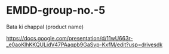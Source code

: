 # EMDD-group-no.-5
Bata ki chappal (product name)

https://docs.google.com/presentation/d/11wU663r-_e0aoKlhKKQULidV47PAaqpb9GaSvp-KxfM/edit?usp=drivesdk
